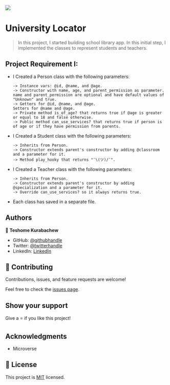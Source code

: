 ![](https://img.shields.io/badge/Microverse-blueviolet)

# University Locator

> In this project, I started building school library app. In this initial step, I implemented the classes to represent students and teachers.

## Project Requirement I:

* I Created a Person class with the following parameters:

      -> Instance vars: @id, @name, and @age.
      -> Constructor with name, age, and parent_permission as parameter. name and parent_permission are optional and have default values of "Unknown" and true.
      -> Getters for @id, @name, and @age.
      Setters for @name and @age.
      -> Private method is_of_age? that returns true if @age is greater or equal to 18 and false otherwise.
      -> Public method can_use_services? that returns true if person is of age or if they have permission from parents.

* I Created a Student class with the following parameters:

      -> Inherits from Person.
      -> Constructor extends parent's constructor by adding @classroom and a parameter for it.
      -> Method play_hooky that returns "¯\(ツ)/¯".

* I Created a Teacher class with the following parameters:

      -> Inherits from Person.
      -> Constructor extends parent's constructor by adding @specialization and a parameter for it.
      -> Override can_use_services? so it always returns true.

* Each class has saved in a separate file.

## Authors

👤 **Teshome Kurabachew**

- GitHub: [@githubhandle](https://github.com/TesheMaximillan)
- Twitter: [@twitterhandle](https://twitter.com/TesheKura)
- LinkedIn: [LinkedIn](https://www.linkedin.com/in/teshome-kurabachew-aa8067180/)

## 🤝 Contributing

Contributions, issues, and feature requests are welcome!

Feel free to check the [issues page](https://github.com/TesheMaximillan/oop-school-library/issues).

## Show your support

Give a ⭐️ if you like this project!

## Acknowledgments

- Microverse

## 📝 License

This project is [MIT](./MIT.md) licensed.
